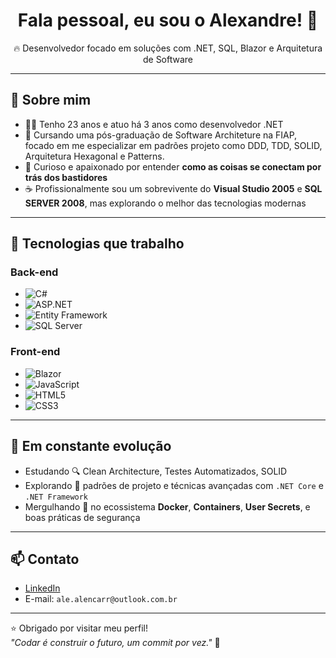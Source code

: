 <h1 align="center">Fala pessoal, eu sou o Alexandre! 👋</h1>

<p align="center">
  🔥 Desenvolvedor focado em soluções com .NET, SQL, Blazor e Arquitetura de Software
</p>

---

## 🚀 Sobre mim

- 👨‍💻 Tenho 23 anos e atuo há 3 anos como desenvolvedor .NET
- 🧠 Cursando uma pós-graduação de Software Architeture na FIAP, focado em me especializar em padrões projeto como DDD, TDD, SOLID, Arquitetura Hexagonal e Patterns.
- 🔨 Curioso e apaixonado por entender **como as coisas se conectam por trás dos bastidores**
- ☕ Profissionalmente sou um sobrevivente do **Visual Studio 2005** e **SQL SERVER 2008**, mas explorando o melhor das tecnologias modernas 

---

## 💼 Tecnologias que trabalho

### Back-end
- ![C#](https://img.shields.io/badge/C%23-239120?style=flat&logo=c-sharp&logoColor=white)
- ![ASP.NET](https://img.shields.io/badge/ASP.NET-blue?style=flat&logo=.net)
- ![Entity Framework](https://img.shields.io/badge/Entity%20Framework-68217A?style=flat&logo=.net)
- ![SQL Server](https://img.shields.io/badge/SQL_Server-CC2927?style=flat&logo=microsoft-sql-server&logoColor=white)

### Front-end
- ![Blazor](https://img.shields.io/badge/Blazor-512BD4?style=flat&logo=blazor)
- ![JavaScript](https://img.shields.io/badge/JavaScript-F7DF1E?style=flat&logo=javascript&logoColor=black)
- ![HTML5](https://img.shields.io/badge/HTML5-E34F26?style=flat&logo=html5&logoColor=white)
- ![CSS3](https://img.shields.io/badge/CSS3-1572B6?style=flat&logo=css3&logoColor=white)

---

## 🧠 Em constante evolução

- Estudando 🔍 Clean Architecture, Testes Automatizados, SOLID
- Explorando 🔧 padrões de projeto e técnicas avançadas com `.NET Core` e `.NET Framework`
- Mergulhando 🐳 no ecossistema **Docker**, **Containers**, **User Secrets**, e boas práticas de segurança


---

## 📫 Contato

- [LinkedIn](https://www.linkedin.com/alexandre-alencar-795b33216) 
- E-mail: `ale.alencarr@outlook.com.br` 

---

⭐ Obrigado por visitar meu perfil!  
_"Codar é construir o futuro, um commit por vez."_ 🚀

